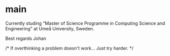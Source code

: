 # main

Currently studing "Master of Science Programme in Computing Science and Engineering" at Umeå University, Sweden.



Best regards
Johan

/*  If overthinking a problem doesn't work... Just try harder.  */
